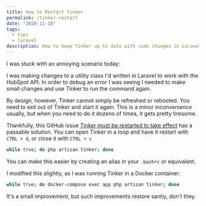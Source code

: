 ```yaml
---
title: How to Restart Tinker
permalink: /tinker-restart
date: "2020-11-18"
tags:
  - tips
  - laravel
description: How to keep Tinker up to date with code changes in Laravel PHP with a simple refresh trick
---
```


I was stuck with an annoying scenario today:

I was making changes to a utility class I'd written in Laravel to work with the HubSpot API. In order to debug an error I was seeing I needed to make small changes and use Tinker to run the command again.

By design, however, Tinker cannot simply be refreshed or rebooted. You need to exit out of Tinker and start it again. This is a minor inconvenience usually, but when you need to do it dozens of times, it gets pretty tiresome.

Thankfully, this GitHub issue [Tinker must be restarted to take effect](https://github.com/laravel/framework/issues/8504) has a passable solution. You can open Tinker in a loop and have it restart with `CTRL + d`, or close it with `CTRL + c`

```sh
while true; do php artisan tinker; done
```

You can make this easier by creating an alias in your `.bashrc` or equivalent.

I modified this slightly, as I was running Tinker in a Docker container:

```sh
while true; do docker-compose exec app php artisan tinker; done
```

It's a small improvement, but such improvements restore santiy, don't they.
